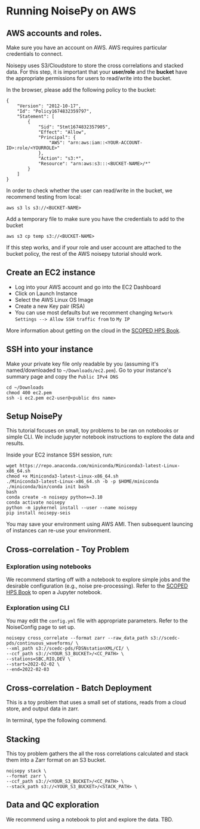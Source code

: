 # Running NoisePy on AWS


## AWS accounts and roles.
Make sure you have an account on AWS. AWS requires particular credentials to connect.

Noisepy uses S3/Cloudstore to store the cross correlations and stacked data. For this step, it is important that your **user/role** and the **bucket** have the appropriate permissions for users to read/write into the bucket.

In the browser, please add the following policy to the bucket:
```
{
    "Version": "2012-10-17",
    "Id": "Policy1674832359797",
    "Statement": [
        {
            "Sid": "Stmt1674832357905",
            "Effect": "Allow",
            "Principal": {
                "AWS": "arn:aws:iam::<YOUR-ACCOUNT-ID>:role/<YOURROLE>"
            },
            "Action": "s3:*",
            "Resource": "arn:aws:s3:::<BUCKET-NAME>/*"
        }
    ]
}
```
In order to check whether the user can read/write in the bucket, we recommend testing from local:
```
aws s3 ls s3://<BUCKET-NAME>
```
Add a temporary file to make sure you have the credentials to add to the bucket
```
aws s3 cp temp s3://<BUCKET-NAME>
```

If this step works, and if your role and user account are attached to the bucket policy, the rest of the AWS noisepy tutorial should work.

## Create an EC2 instance

- Log into your AWS account and go into the EC2 Dashboard
- Click on Launch Instance
- Select the AWS Linux OS Image
- Create a new Key pair (RSA)
- You can use most defaults but we recomment changing `Network Settings --> Allow SSH traffic from` to `My IP`

More information about getting on the cloud in the [SCOPED HPS Book](https://seisscoped.org/HPS/softhardware/AWS_101.html).

## SSH into your instance

Make your private key file only readable by you (assuming it's named/downloaded to `~/Downloads/ec2.pem`). Go to your instance's summary page and copy the `Public IPv4 DNS`

```
cd ~/Downloads
chmod 400 ec2.pem
ssh -i ec2.pem ec2-user@<public dns name>
```

## Setup NoisePy

This tutorial focuses on small, toy problems to be ran on notebooks or simple CLI. We include jupyter notebook instructions to explore the data and results.



Inside your EC2 instance SSH session, run:

```
wget https://repo.anaconda.com/miniconda/Miniconda3-latest-Linux-x86_64.sh
chmod +x Miniconda3-latest-Linux-x86_64.sh
./Miniconda3-latest-Linux-x86_64.sh -b -p $HOME/miniconda
./miniconda/bin/conda init bash
bash
conda create -n noisepy python==3.10
conda activate noisepy
python -m ipykernel install --user --name noisepy
pip install noisepy-seis
```

You may save your environment using AWS AMI. Then subsequent launcing of instances can re-use your environment.

## Cross-correlation - Toy Problem

### Exploration using notebooks
We recommend starting off with a notebook to explore simple jobs and the desirable configuration (e.g., noise pre-processing).  Refer to the [SCOPED HPS Book](https://seisscoped.org/HPS/softhardware/AWS_101.html) to open a Jupyter notebook.

### Exploration using CLI
You may edit the ``config.yml`` file with appropriate parameters. Refer to the NoiseConfig page to set up.


```
noisepy cross_correlate --format zarr --raw_data_path s3://scedc-pds/continuous_waveforms/ \
--xml_path s3://scedc-pds/FDSNstationXML/CI/ \
--ccf_path s3://<YOUR_S3_BUCKET>/<CC_PATH> \
--stations=SBC,RIO,DEV \
--start=2022-02-02 \
--end=2022-02-03
```

## Cross-correlation - Batch Deployment

This is a toy problem that uses a small set of stations, reads from a cloud store, and output data in zarr.

In terminal, type the following commend.



## Stacking

This toy problem gathers the all the ross correlations calculated and stack them into a Zarr format on an S3 bucket.

```
noisepy stack \
--format zarr \
--ccf_path s3://<YOUR_S3_BUCKET>/<CC_PATH> \
--stack_path s3://<YOUR_S3_BUCKET>/<STACK_PATH> \
```


## Data and QC exploration

We recommend using a notebook to plot and explore the data.
TBD.
